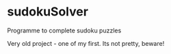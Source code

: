 # sudokuSolver
Programme to complete sudoku puzzles

Very old project - one of my first. Its not pretty, beware!
